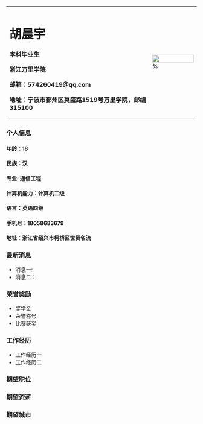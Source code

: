 <table border="0">
  <tr>
    <td width="75%">
      <h1>胡晨宇</h1>
      <p><b>本科毕业生</b></p>
      <p><b>浙江万里学院</b></p>
      <p><b>邮箱：574260419@qq.com</b></p>
      <p><b>地址：宁波市鄞州区莫盛路1519号万里学院，邮编315100</b></p>
    </td>
    <td width="25%">
      <img src="/证件照.jpg" width="100%">      % 
    </td>
  </tr>
</table>

### 个人信息
#### 年龄：18
#### 民族：汉
#### 专业: 通信工程
#### 计算机能力：计算机二级
#### 语言：英语四级
#### 手机号：18058683679
#### 地址：浙江省绍兴市柯桥区世贸名流

### 最新消息
- 消息一:
- 消息二：

### 荣誉奖励
- 奖学金
- 荣誉称号
- 比赛获奖

### 工作经历
- 工作经历一
- 工作经历二

### 期望职位

### 期望资薪

### 期望城市
